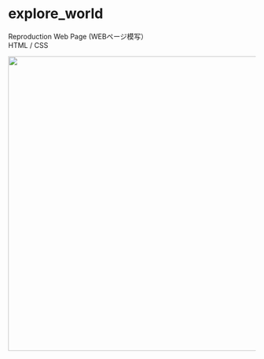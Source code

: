 # explore_world
Reproduction Web Page (WEBページ模写）<br>
HTML / CSS<br>

<img src="https://user-images.githubusercontent.com/57189967/84619315-abce0f80-af0f-11ea-8b3e-dc558a7acbe9.png" width="600px">

            

